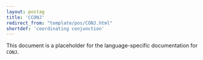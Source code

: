 ```yaml
---
layout: postag
title: 'CCONJ'
redirect_from: "template/pos/CONJ.html"
shortdef: 'coordinating conjunction'
---
```


This document is a placeholder for the language-specific documentation
for `CONJ`.
